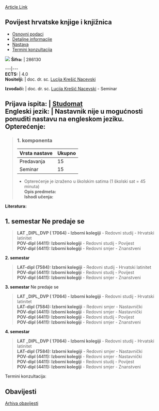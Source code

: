 [Article Link](https://www.fhs.hr/predmet/phkk)

## Povijest hrvatske knjige i knjižnica
  * [Osnovni podaci](https://www.fhs.hr/predmet/phkk#v1id-523797_550001_1_0 "Osnovni podaci")
  * [Detaljne informacije](https://www.fhs.hr/predmet/phkk#v1id-523797_550001_1_1 "Detaljne informacije")
  * [Nastava](https://www.fhs.hr/predmet/phkk#v1id-523797_550001_1_2 "Nastava")
  * [Termini konzultacija](https://www.fhs.hr/predmet/phkk#v1id-523797_550001_1_3 "Termini konzultacija")


[![](https://www.fhs.hr/img/flags/gif/hr.gif)](https://www.fhs.hr/predmet/phkk)
**Šifra:** |  286130  
  
---|---  
**ECTS:** |  4.0   
**Nositelji:** |  doc. dr. sc. [Lucija Krešić Nacevski](https://www.fhs.hr/djelatnik/lucija.kresic_nacevski)   
  
**Izvođači:** |  doc. dr. sc. [Lucija Krešić Nacevski](https://www.fhs.hr/djelatnik/lucija.kresic_nacevski) - Seminar  
  
**Prijava ispita:** |  [Studomat](http://www.isvu.hr/studomat)  
**Engleski jezik:** |  Nastavnik nije u mogućnosti ponuditi nastavu na engleskom jeziku.   
**Opterećenje:**  
---  
> ### 1. komponenta
> | Vrsta nastave | Ukupno  
> ---|---  
> Predavanja | 15  
> Seminar | 15  
> * Opterećenje je izraženo u školskim satima (1 školski sat = 45 minuta)   
**Opis predmeta:**  
> **Ishodi učenja:**  

  
**Literatura:**  

  
**1. semestar** Ne predaje se  
---  
> **LAT _DIPL_DVP ( 17064) - Izborni kolegiji** - Redovni studij - Hrvatski latinitet  
>  **POV-dipl (4411): Izborni kolegiji** - Redovni studij - Povijest  
>  **POV-dipl (4411): Izborni kolegiji** - Redovni smjer - Znanstveni  
>   
  
**2. semestar**  
> **LAT-dipl (7584): Izborni kolegiji** - Redovni studij - Hrvatski latinitet  
>  **POV-dipl (4411): Izborni kolegiji** - Redovni studij - Povijest  
>  **POV-dipl (4411): Izborni kolegiji** - Redovni smjer - Znanstveni  
>   
  
**3. semestar** Ne predaje se  
> **LAT _DIPL_DVP ( 17064) - Izborni kolegiji** - Redovni studij - Hrvatski latinitet  
>  **LAT-dipl (7584): Izborni kolegiji** - Redovni smjer - Nastavnički  
>  **POV-dipl (4411): Izborni kolegiji** - Redovni smjer - Nastavnički  
>  **POV-dipl (4411): Izborni kolegiji** - Redovni studij - Povijest  
>  **POV-dipl (4411): Izborni kolegiji** - Redovni smjer - Znanstveni  
>   
  
**4. semestar**  
> **LAT _DIPL_DVP ( 17064) - Izborni kolegiji** - Redovni studij - Hrvatski latinitet  
>  **LAT-dipl (7584): Izborni kolegiji** - Redovni smjer - Nastavnički  
>  **POV-dipl (4411): Izborni kolegiji** - Redovni smjer - Nastavnički  
>  **POV-dipl (4411): Izborni kolegiji** - Redovni studij - Povijest  
>  **POV-dipl (4411): Izborni kolegiji** - Redovni smjer - Znanstveni  
>   
Termini konzultacija: 


## Obavijesti
[Arhiva obavijesti](https://www.fhs.hr/predmet/phkk?@=21tuy#news_132711 "Arhiva obavijesti")
